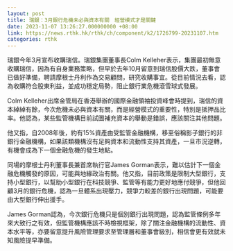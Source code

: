 ```yaml
---
layout: post
title: 瑞銀：3月銀行危機未必與資本有關　經營模式才是關鍵
date: 2023-11-07 13:26:27.000000000 +08:00
link: https://news.rthk.hk/rthk/ch/component/k2/1726799-20231107.htm
categories: rthk
---
```


瑞銀今年3月宣布收購瑞信。瑞銀集團董事長Colm Kelleher表示，集團最初無意收購瑞信，因為有自身業務策略，但早於去年10月留意到瑞信股價大跌，董事會已做好準備，聘請摩根士丹利作為交易顧問，研究收購事宜。從目前情況去看，認為收購符合股東利益，並成功穩定局勢，阻止銀行業危機滾雪球式發展。

Colm Kelleher出席金管局在香港舉辦的國際金融領袖投資峰會時提到，瑞信的資本綽綽有餘，今次危機未必與資本有關，而是經營模式的重要性，特別是抵押品比率。他認為，某些監管機構目前試圖補充資本的舉動是錯誤，應該關注其他問題。

他又指，自2008年後，約有15%資產由受監管金融機構，移至俗稱影子銀行的非銀行金融機構，如果該類機構沒有足夠資本和流動性支持其資產，一旦市況逆轉，有機會成為下一個金融危機的發生地點。

同場的摩根士丹利董事長兼首席執行官James Gorman表示，難以估計下一個金融危機觸發的原因，可能與地緣政治有關。他又指，目前政策是限制大型銀行，支持小型銀行，以幫助小型銀行在科技競爭、監管等有能力更好地應付競爭，但他回顧3月的銀行危機，認為一旦體系出現壓力，競爭力較差的銀行出現問題，可能要由大型銀行伸出援手。

James Gorman認為，今次銀行危機只是個別銀行出現問題，認為監管條例多年來大致行之有效，但監管機構應該不時檢視框架，除了關注金融機構的流動性、資本水平等，亦要留意提升風險管理要求至管理層和董事會級別，相信會更有效就未知風險提早準備。

